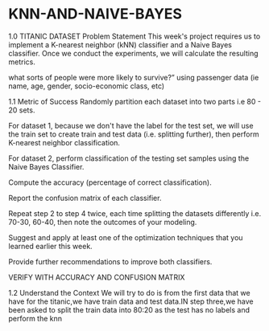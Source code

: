 # KNN-AND-NAIVE-BAYES
1.0 TITANIC DATASET
Problem Statement
This week's project requires us to implement a K-nearest neighbor (kNN) classifier and a Naive Bayes classifier. Once we conduct the experiments, we will calculate the resulting metrics.

what sorts of people were more likely to survive?” using passenger data (ie name, age, gender, socio-economic class, etc)

1.1 Metric of Success
Randomly partition each dataset into two parts i.e 80 - 20 sets.

For dataset 1, because we don't have the label for the test set, we will use the train set to create train and test data (i.e. splitting further), then perform K-nearest neighbor classification.

For dataset 2, perform classification of the testing set samples using the Naive Bayes Classifier.

Compute the accuracy (percentage of correct classification).

Report the confusion matrix of each classifier.

Repeat step 2 to step 4 twice, each time splitting the datasets differently i.e. 70-30, 60-40, then note the outcomes of your modeling.

Suggest and apply at least one of the optimization techniques that you learned earlier this week.

Provide further recommendations to improve both classifiers.

VERIFY WITH ACCURACY AND CONFUSION MATRIX

1.2 Understand the Context
We will try to do is from the first data that we have for the titanic,we have train data and test data.IN step three,we have been asked to split the train data into 80:20 as the test has no labels and perform the knn
